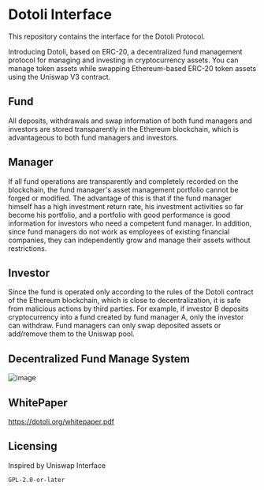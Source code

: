 # Dotoli Interface

This repository contains the interface for the Dotoli Protocol.

Introducing Dotoli, based on ERC-20, a decentralized fund management
protocol for managing and investing in cryptocurrency assets. You can manage
token assets while swapping Ethereum-based ERC-20 token assets using the
Uniswap V3 contract.

## Fund
 All deposits, withdrawals and swap information of both fund managers and investors
are stored transparently in the Ethereum blockchain, which is advantageous to both fund
managers and investors.

## Manager
 If all fund operations are transparently and completely recorded on the blockchain, the
fund manager's asset management portfolio cannot be forged or modified. The
advantage of this is that if the fund manager himself has a high investment return rate,
his investment activities so far become his portfolio, and a portfolio with good
performance is good information for investors who need a competent fund manager. In
addition, since fund managers do not work as employees of existing financial
companies, they can independently grow and manage their assets without restrictions.


## Investor
 Since the fund is operated only according to the rules of the Dotoli contract of the
Ethereum blockchain, which is close to decentralization, it is safe from malicious
actions by third parties. For example, if investor B deposits cryptocurrency into a fund
created by fund manager A, only the investor can withdraw. Fund managers can only
swap deposited assets or add/remove them to the Uniswap pool.

## Decentralized Fund Manage System

![image](https://github.com/DotoliFund/interface/assets/109557159/9f1b0911-0945-4831-9711-33c06313b978)


## WhitePaper

  https://dotoli.org/whitepaper.pdf

## Licensing

Inspired by Uniswap Interface
```
GPL-2.0-or-later
```
